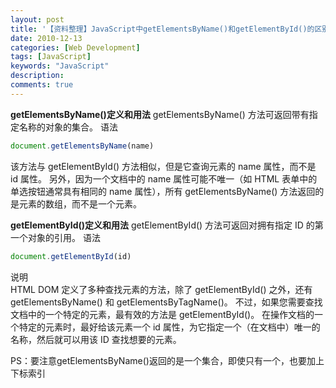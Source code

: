 ```yaml
---
layout: post
title: '【资料整理】JavaScript中getElementsByName()和getElementById()的区别和用法'
date: 2010-12-13
categories: [Web Development]
tags: [JavaScript]
keywords: "JavaScript"
description: 
comments: true
---
```

**getElementsByName()定义和用法**
getElementsByName() 方法可返回带有指定名称的对象的集合。
语法    

``` js
document.getElementsByName(name)
```
该方法与 getElementById() 方法相似，但是它查询元素的 name 属性，而不是 id 属性。
另外，因为一个文档中的 name 属性可能不唯一（如 HTML 表单中的单选按钮通常具有相同的 name 属性），所有 getElementsByName() 方法返回的是元素的数组，而不是一个元素。

**getElementById()定义和用法**
getElementById() 方法可返回对拥有指定 ID 的第一个对象的引用。
语法    

``` js
document.getElementById(id) 
```
说明   
HTML DOM 定义了多种查找元素的方法，除了 getElementById() 之外，还有 getElementsByName() 和 getElementsByTagName()。
不过，如果您需要查找文档中的一个特定的元素，最有效的方法是 getElementById()。
在操作文档的一个特定的元素时，最好给该元素一个 id 属性，为它指定一个（在文档中）唯一的名称，然后就可以用该 ID 查找想要的元素。

PS：要注意getElementsByName()返回的是一个集合，即使只有一个，也要加上下标索引

